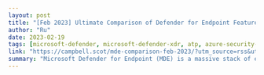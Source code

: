 ```yaml
---
layout: post
title: "[Feb 2023] Ultimate Comparison of Defender for Endpoint Features by OS"
author: "Ru"
date: 2023-02-19
tags: [microsoft-defender, microsoft-defender-xdr, atp, azure-security-center, defender]
link: "https://campbell.scot/mde-comparison-feb-2023/?utm_source=rss&utm_medium=rss&utm_campaign=mde-comparison-feb-2023"
summary: "Microsoft Defender for Endpoint (MDE) is a massive stack of endpoint protection and endpoint detection and response (EDR) capabilities. It integrates with Microsoft 365 Defender (the broader XDR pl..."
---
```

